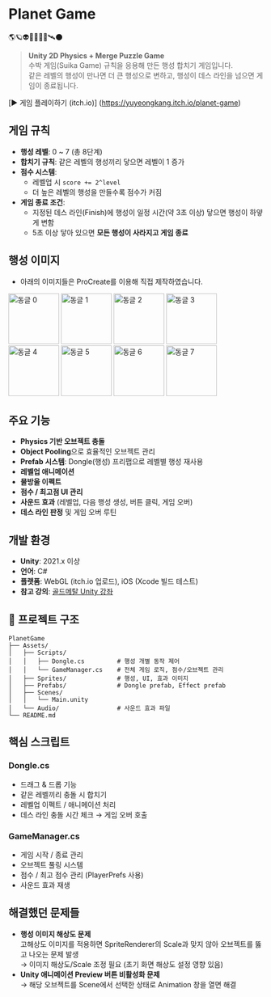 # Planet Game
🌎🪐👽👩🏻‍🚀🚀🛰️🌑

> **Unity 2D Physics + Merge Puzzle Game**  
> 수박 게임(Suika Game) 규칙을 응용해 만든 행성 합치기 게임입니다.  
> 같은 레벨의 행성이 만나면 더 큰 행성으로 변하고, 행성이 데스 라인을 넘으면 게임이 종료됩니다.

[▶ 게임 플레이하기 (itch.io)]  (https://yuyeongkang.itch.io/planet-game)


## 게임 규칙

- **행성 레벨**: 0 ~ 7 (총 8단계)
- **합치기 규칙**: 같은 레벨의 행성끼리 닿으면 레벨이 1 증가
- **점수 시스템**:  
  - 레벨업 시 `score += 2^level`
  - 더 높은 레벨의 행성을 만들수록 점수가 커짐
- **게임 종료 조건**:  
  - 지정된 데스 라인(Finish)에 행성이 일정 시간(약 3초 이상) 닿으면 행성이 하얗게 변함
  - 5초 이상 닿아 있으면 **모든 행성이 사라지고 게임 종료**


## 행성 이미지
- 아래의 이미지들은 ProCreate를 이용해 직접 제작하였습니다.
<p>
  <img src="GamePlay/동글0.png" alt="동글 0" width="100">
  <img src="GamePlay/동글1.png" alt="동글 1" width="100">
  <img src="GamePlay/동글2.png" alt="동글 2" width="100">
  <img src="GamePlay/동글3.png" alt="동글 3" width="100">
  <img src="GamePlay/동글4.png" alt="동글 4" width="100">
  <img src="GamePlay/동글5.png" alt="동글 5" width="100">
  <img src="GamePlay/동글6.png" alt="동글 6" width="100">
  <img src="GamePlay/동글7.png" alt="동글 7" width="100">
</p>




## 주요 기능

- **Physics 기반 오브젝트 충돌**
- **Object Pooling**으로 효율적인 오브젝트 관리
- **Prefab 시스템**: Dongle(행성) 프리팹으로 레벨별 행성 재사용
- **레벨업 애니메이션**
- **물방울 이펙트**
- **점수 / 최고점 UI 관리**
- **사운드 효과** (레벨업, 다음 행성 생성, 버튼 클릭, 게임 오버)
- **데스 라인 판정** 및 게임 오버 루틴


## 개발 환경

- **Unity**: 2021.x 이상
- **언어**: C#
- **플랫폼**: WebGL (itch.io 업로드), iOS (Xcode 빌드 테스트)
- **참고 강의**: [골드메탈 Unity 강좌](https://www.youtube.com/watch?v=eQPp0QTz4JM&list=PLO-mt5Iu5TeajtA5UQT7_2UjB7_dkGagU)


## 📂 프로젝트 구조
```plaintext
PlanetGame
├── Assets/
│   ├── Scripts/
│   │   ├── Dongle.cs         # 행성 개별 동작 제어
│   │   └── GameManager.cs    # 전체 게임 로직, 점수/오브젝트 관리
│   ├── Sprites/              # 행성, UI, 효과 이미지
│   ├── Prefabs/              # Dongle prefab, Effect prefab
│   ├── Scenes/
│   │   └── Main.unity
│   └── Audio/                # 사운드 효과 파일
└── README.md
```

## 핵심 스크립트

### Dongle.cs
- 드래그 & 드롭 기능
- 같은 레벨끼리 충돌 시 합치기
- 레벨업 이펙트 / 애니메이션 처리
- 데스 라인 충돌 시간 체크 → 게임 오버 호출

### GameManager.cs
- 게임 시작 / 종료 관리
- 오브젝트 풀링 시스템
- 점수 / 최고 점수 관리 (PlayerPrefs 사용)
- 사운드 효과 재생


## 해결했던 문제들

- **행성 이미지 해상도 문제**  
  고해상도 이미지를 적용하면 SpriteRenderer의 Scale과 맞지 않아 오브젝트를 뚫고 나오는 문제 발생  
  → 이미지 해상도/Scale 조정 필요 (초기 화면 해상도 설정 영향 있음)
- **Unity 애니메이션 Preview 버튼 비활성화 문제**  
  → 해당 오브젝트를 Scene에서 선택한 상태로 Animation 창을 열면 해결

